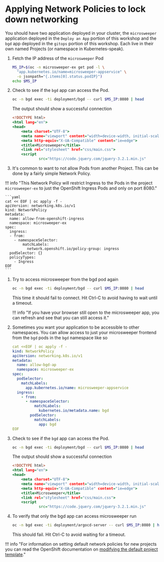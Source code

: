 # Applying Network Policies to lock down networking

You should have two application deployed in your cluster, the `microsweeper` application deployed in the `Deploy an App` portion of this workshop and the `bgd` app deployed in the `gitops` portion of this workshop. Each live in their own named Projects (or namespace in Kubernetes-speak).

1. Fetch the IP address of the `microsweeper` Pod

    ```bash
    MS_IP=$(oc -n microsweeper-ex get pod -l \
      "app.kubernetes.io/name=microsweeper-appservice" \
      -o jsonpath="{.items[0].status.podIP}")
    echo $MS_IP
    ```

1. Check to see if the `bgd` app can access the Pod.

    ```bash
    oc -n bgd exec -ti deployment/bgd -- curl $MS_IP:8080 | head
    ```

    The output should show a successful connection

    ```{.html .no-copy}
    <!DOCTYPE html>
    <html lang="en">
    <head>
        <meta charset="UTF-8">
        <meta name="viewport" content="width=device-width, initial-scale=1.0">
        <meta http-equiv="X-UA-Compatible" content="ie=edge">
        <title>Microsweeper</title>
        <link rel="stylesheet" href="css/main.css">
        <script
                src="https://code.jquery.com/jquery-3.2.1.min.js"
    ```

1. It's common to want to not allow Pods from another Project. This can be done by a fairly simple Network Policy.

!!! info "This Network Policy will restrict Ingress to the Pods in the project `microsweeper-ex` to just the OpenShift Ingress Pods and only on port 8080."

    ```yaml
    cat << EOF | oc apply -f -
    apiVersion: networking.k8s.io/v1
    kind: NetworkPolicy
    metadata:
      name: allow-from-openshift-ingress
      namespace: microsweeper-ex
    spec:
      ingress:
      - from:
        - namespaceSelector:
            matchLabels:
              network.openshift.io/policy-group: ingress
      podSelector: {}
      policyTypes:
        - Ingress
    EOF
    ```

1. Try to access microsweeper from the bgd pod again

    ```bash
    oc -n bgd exec -ti deployment/bgd -- curl $MS_IP:8080 | head
    ```

    This time it should fail to connect. Hit Ctrl-C to avoid having to wait until a timeout.

    !!! info "If you have your browser still open to the microsweeper app, you can refresh and see that you can still access it."

1. Sometimes you want your application to be accessible to other namespaces. You can allow access to just your microsweeper frontend from the `bgd` pods in the `bgd` namespace like so

    ```yaml
    cat <<EOF | oc apply -f -
    kind: NetworkPolicy
    apiVersion: networking.k8s.io/v1
    metadata:
      name: allow-bgd-ap
      namespace: microsweeper-ex
    spec:
      podSelector:
        matchLabels:
          app.kubernetes.io/name: microsweeper-appservice
      ingress:
        - from:
          - namespaceSelector:
              matchLabels:
                kubernetes.io/metadata.name: bgd
            podSelector:
              matchLabels:
                app: bgd
    EOF
    ```

1. Check to see if the `bgd` app can access the Pod.

    ```bash
    oc -n bgd exec -ti deployment/bgd -- curl $MS_IP:8080 | head
    ```

    The output should show a successful connection

    ```{.html .no-copy}
    <!DOCTYPE html>
    <html lang="en">
    <head>
        <meta charset="UTF-8">
        <meta name="viewport" content="width=device-width, initial-scale=1.0">
        <meta http-equiv="X-UA-Compatible" content="ie=edge">
        <title>Microsweeper</title>
        <link rel="stylesheet" href="css/main.css">
        <script
                src="https://code.jquery.com/jquery-3.2.1.min.js"
    ```

1. To verify that only the bgd app can access microsweeper run

    ```bash
    oc -n bgd exec -ti deployment/argocd-server -- curl $MS_IP:8080 | head
    ```

    This should fail.  Hit Ctrl-C to avoid waiting for a timeout.

!!! info "For information on setting default network policies for new projects you can read the OpenShift documentation on [modifying the default project template](https://docs.openshift.com/container-platform/4.10/networking/network_policy/default-network-policy.html)."
